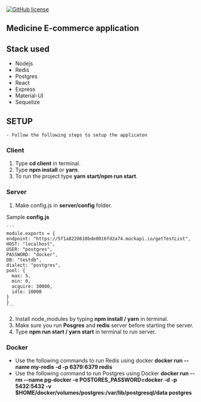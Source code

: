 [![GitHub license](https://img.shields.io/github/license/officialsanjaysharma/medicine-ecommerce-application?style=flat-square)](https://github.com/officialsanjaysharma/medicine-ecommerce-application/blob/master/License)

## Medicine E-commerce application

## Stack used

- Nodejs
- Redis
- Postgres
- React
- Express
- Material-UI
- Sequelize

## SETUP

    - Follow the following steps to setup the applicaton

### Client

1. Type <b>cd client</b> in terminal.
2. Type <b>npm install</b> or <b>yarn</b>.
3. To run the project type <b>yarn start/npm run start</b>.

### Server

1. Make config.js in <b>server/config</b> folder.

Sample <b>config.js</b>

    ```
    module.exports = {
    endpoint: "https://5f1a8228610bde0016fd2a74.mockapi.io/getTestList",
    HOST: "localhost",
    USER: "postgres",
    PASSWORD: "docker",
    DB: "testdb",
    dialect: "postgres",
    pool: {
      max: 5,
      min: 0,
      acquire: 30000,
      idle: 10000
    }
    }
    ```

2. Install node_modules by typing <b>npm install / yarn</b> in terminal.
3. Make sure you run <b>Posgres</b> and <b>redis</b> server before starting the server.
4. Type <b>npm run start / yarn start</b> in terminal to run server.
### Docker
 - Use the following commands to run Redis using docker
    <b>docker run --name my-redis  -d -p 6379:6379  redis</b>
 - Use the following command to run Postgres using Docker
    <b>docker run --rm   --name pg-docker -e POSTGRES_PASSWORD=docker -d -p 5432:5432 -v $HOME/docker/volumes/postgres:/var/lib/postgresql/data  postgres</b>
